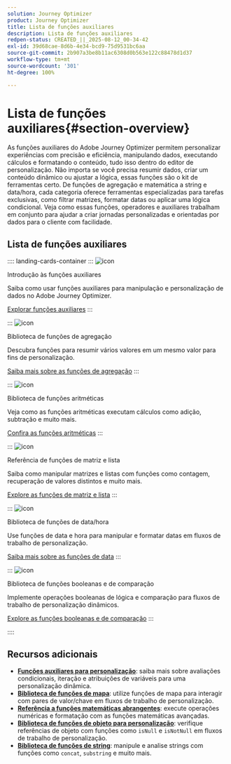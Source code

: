 ```yaml
---
solution: Journey Optimizer
product: Journey Optimizer
title: Lista de funções auxiliares
description: Lista de funções auxiliares
redpen-status: CREATED_||_2025-08-12_00-34-42
exl-id: 39d68cae-8d6b-4e34-bcd9-75d9531bc6aa
source-git-commit: 2b907a3be8b11ac6308d0b563e122c88478d1d37
workflow-type: tm+mt
source-wordcount: '301'
ht-degree: 100%

---
```


# Lista de funções auxiliares{#section-overview}

As funções auxiliares do Adobe Journey Optimizer permitem personalizar experiências com precisão e eficiência, manipulando dados, executando cálculos e formatando o conteúdo, tudo isso dentro do editor de personalização. Não importa se você precisa resumir dados, criar um conteúdo dinâmico ou ajustar a lógica, essas funções são o kit de ferramentas certo. De funções de agregação e matemática a string e data/hora, cada categoria oferece ferramentas especializadas para tarefas exclusivas, como filtrar matrizes, formatar datas ou aplicar uma lógica condicional. Veja como essas funções, operadores e auxiliares trabalham em conjunto para ajudar a criar jornadas personalizadas e orientadas por dados para o cliente com facilidade.

## Lista de funções auxiliares

:::: landing-cards-container
:::
![icon](https://cdn.experienceleague.adobe.com/icons/circle-play.svg)

Introdução às funções auxiliares

Saiba como usar funções auxiliares para manipulação e personalização de dados no Adobe Journey Optimizer.

[Explorar funções auxiliares](../using/personalization/functions/functions.md)
:::

:::
![icon](https://cdn.experienceleague.adobe.com/icons/list-check.svg)

Biblioteca de funções de agregação

Descubra funções para resumir vários valores em um mesmo valor para fins de personalização.

[Saiba mais sobre as funções de agregação](../using/personalization/functions/aggregation.md)
:::

:::
![icon](https://cdn.experienceleague.adobe.com/icons/code-branch.svg)

Biblioteca de funções aritméticas

Veja como as funções aritméticas executam cálculos como adição, subtração e muito mais.

[Confira as funções aritméticas](../using/personalization/functions/arithmetic-functions.md)
:::

:::
![icon](https://cdn.experienceleague.adobe.com/icons/code-branch.svg)

Referência de funções de matriz e lista

Saiba como manipular matrizes e listas com funções como contagem, recuperação de valores distintos e muito mais.

[Explore as funções de matriz e lista](../using/personalization/functions/arrays-list.md)
:::

:::
![icon](https://cdn.experienceleague.adobe.com/icons/calendar-alt.svg)

Biblioteca de funções de data/hora

Use funções de data e hora para manipular e formatar datas em fluxos de trabalho de personalização.

[Saiba mais sobre as funções de data](../using/personalization/functions/dates.md)
:::

:::
![icon](https://cdn.experienceleague.adobe.com/icons/code-branch.svg)

Biblioteca de funções booleanas e de comparação

Implemente operações booleanas de lógica e comparação para fluxos de trabalho de personalização dinâmicos.

[Explore as funções booleanas e de comparação](../using/personalization/functions/operators.md)
:::

::::


## Recursos adicionais

- **[Funções auxiliares para personalização](../using/personalization/functions/helpers.md)**: saiba mais sobre avaliações condicionais, iteração e atribuições de variáveis para uma personalização dinâmica.
- **[Biblioteca de funções de mapa](../using/personalization/functions/maps.md)**: utilize funções de mapa para interagir com pares de valor/chave em fluxos de trabalho de personalização.
- **[Referência a funções matemáticas abrangentes](../using/personalization/functions/math.md)**: execute operações numéricas e formatação com as funções matemáticas avançadas.
- **[Biblioteca de funções de objeto para personalização](../using/personalization/functions/objects.md)**: verifique referências de objeto com funções como `isNull` e `isNotNull` em fluxos de trabalho de personalização.
- **[Biblioteca de funções de string](../using/personalization/functions/string.md)**: manipule e analise strings com funções como `concat`, `substring` e muito mais.
